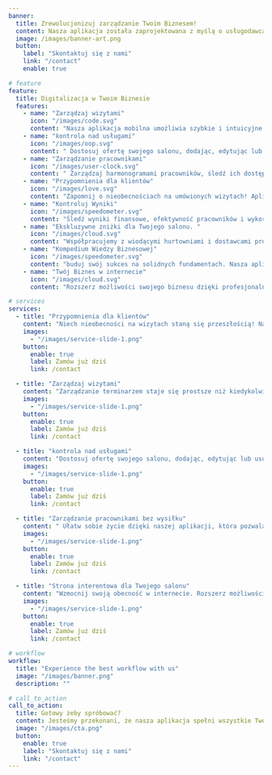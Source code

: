 ```yaml
---
banner:
  title: Zrewolucjonizuj zarządzanie Twoim Biznesem!
  content: Nasza aplikacja została zaprojektowana z myślą o usługodawcach na każdym etapie rozwoju biznesu – od początkujących, którzy dopiero rozpoczynają swoją przygodę z branżą, tych prowadzących już jednoosobową działalność, jak również doświadczone salony zatrudniające wielu pracowników.
  image: /images/banner-art.png
  button:
    label: "Skontaktuj się z nami"
    link: "/contact"
    enable: true

# feature
feature:
  title: Digitalizacja w Twoim Biznesie
  features:
    - name: "Zarządzaj wizytami"
      icon: "/images/code.svg"
      content: "Nasza aplikacja mobilna umożliwia szybkie i intuicyjne planowanie, zmiany oraz anulowanie wizyt"
    - name: "kontrola nad usługami"
      icon: "/images/oop.svg"
      content: " Dostosuj ofertę swojego salonu, dodając, edytując lub usuwając usługi wraz z ich cenami i czasem trwania."
    - name: "Zarządzanie pracownikami"
      icon: "/images/user-clock.svg"
      content: " Zarządzaj harmonogramami pracowników, śledź ich dostępności, a także przypisz ich do konkretnych usług i wizyt."
    - name: "Przypomnienia dla klientów"
      icon: "/images/love.svg"
      content: "Zapomnij o nieobecnościach na umówionych wizytach! Aplikacja automatycznie informuje Twoich klientów o zbliżających się terminach"
    - name: "Kontroluj Wyniki"
      icon: "/images/speedometer.svg"
      content: "Śledź wyniki finansowe, efektywność pracowników i wykorzystanie czasu pracy salonu. Dzięki temu łatwo zidentyfikujesz obszary wymagające poprawy i maksymalizujesz zyski."
    - name: "Ekskluzywne zniżki dla Twojego salonu. "
      icon: "/images/cloud.svg"
      content: "Współpracujemy z wiodącymi hurtowniami i dostawcami produktów kosmetycznych, oferując użytkownikom naszej aplikacji specjalne zniżki."
    - name: "Kompedium Wiedzy Biznesowej"
      icon: "/images/speedometer.svg"
      content: "buduj swój sukces na solidnych fundamentach. Nasza aplikacja zapewnia dostęp do obszernego kompendium wiedzy na temat marketingu, zarządzania czasem i obsługi klienta"
    - name: "Twój Biznes w internecie"
      icon: "/images/cloud.svg"
      content: "Rozszerz możliwości swojego biznesu dzięki profesjonalnej stronie internetowej, dostosowanej do potrzeb Twojego salonu"

# services
services:
  - title: "Przypomnienia dla klientów"
    content: "Niech nieobecności na wizytach staną się przeszłością! Nasza aplikacja usprawnia komunikację z klientami, wysyłając automatyczne przypomnienia o nadchodzących terminach bezpośrednio na ich telefony komórkowe za pośrednictwem SMS. Ta funkcja nie tylko minimalizuje ryzyko niepojawienia się klienta na umówionym spotkaniu, ale także utrzymuje stały kontakt między Twoim salonem a klientami, zapewniając, że są oni zawsze na bieżąco i gotowi na swoje wizyty."
    images:
      - "/images/service-slide-1.png"
    button:
      enable: true
      label: Zamów już dziś
      link: /contact

  - title: "Zarządzaj wizytami"
    content: "Zarządzanie terminarzem staje się prostsze niż kiedykolwiek dzięki naszej aplikacji. Zapewnia ona łatwość w planowaniu, modyfikowaniu i odwoływaniu spotkań, co sprawia, że operacje w Twoim salonie przebiegają gładko i bez zakłóceń. Bez względu na to, czy przyjmujesz rezerwacje od nowych klientów, czy dostosowujesz istniejące terminy, nasze rozwiązanie umożliwia realizację tych zadań w sposób szybki i bezproblemowy, wykorzystując do tego tylko kilka prostych kliknięć."
    images:
      - "/images/service-slide-1.png"
    button:
      enable: true
      label: Zamów już dziś
      link: /contact

  - title: "kontrola nad usługami"
    content: "Dostosuj ofertę swojego salonu, dodając, edytując lub usuwając usługi wraz z ich cenami i czasem trwania. Nasza aplikacja pozwala na łatwe zarządzanie pełną gamą usług, umożliwiając klientom wybór idealnego zabiegu, dopasowanego do ich potrzeb."
    images:
      - "/images/service-slide-1.png"
    button:
      enable: true
      label: Zamów już dziś
      link: /contact

  - title: "Zarządzanie pracownikami bez wysiłku"
    content: " Ułatw sobie życie dzięki naszej aplikacji, która pozwala na zarządzanie harmonogramami pracowników, śledzenie ich dostępności, a także przypisywanie ich do konkretnych usług i wizyt. Zapewnij płynną organizację pracy i maksymalizuj satysfakcję klientów."
    images:
      - "/images/service-slide-1.png"
    button:
      enable: true
      label: Zamów już dziś
      link: /contact

  - title: "Strona interentowa dla Twojego salonu"
    content: "Wzmocnij swoją obecność w internecie. Rozszerz możliwości swojego biznesu dzięki profesjonalnej stronie internetowej, dostosowanej do potrzeb Twojego salonu. To prosty sposób, aby zwiększyć widoczność w sieci, przyciągnąć nowych klientów i zapewnić łatwy dostęp do informacji o Twoich usługach i promocjach. Dla klientów aplikacji oferujemy możliwość łatwego dokupienia i personalizacji strony internetowej (399zł rocznie), co stanowi doskonałe uzupełnienie Twojego profesjonalnego wizerunku."
    images:
      - "/images/service-slide-1.png"
    button:
      enable: true
      label: Zamów już dziś
      link: /contact

# workflow
workflow:
  title: "Experience the best workflow with us"
  image: "/images/banner.png"
  description: ""

# call_to_action
call_to_action:
  title: Gotowy żeby spróbować?
  content: Jesteśmy przekonani, że nasza aplikacja spełni wszystkie Twoje oczekiwania. Dajemy Ci wyjątkową możliwość przetestowania jej w pełni za darmo przez 30 dni. Wykorzystaj ten czas, aby przekonać się, jak nasze rozwiązanie może ułatwić i usprawnić zarządzanie Twoim salonem. Spróbuj, nie ponosząc żadnych kosztów
  image: "/images/cta.png"
  button:
    enable: true
    label: "Skontaktuj się z nami"
    link: "/contact"
---
```

